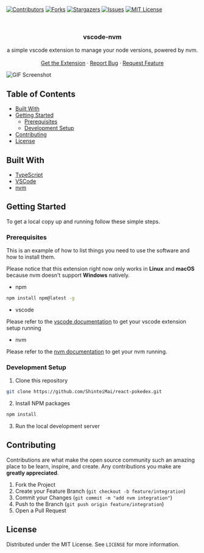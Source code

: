 <!--
*** Thanks for checking out this README Template. If you have a suggestion that would
*** make this better, please fork the repo and create a pull request or simply open
*** an issue with the tag "enhancement".
*** Thanks again! Now go create something AMAZING! :D
***
***
***
*** To avoid retyping too much info. Do a search and replace for the following:
*** github_username, repo_name, twitter_handle, email
-->

<!-- PROJECT SHIELDS -->
<!--
*** I'm using markdown "reference style" links for readability.
*** Reference links are enclosed in brackets [ ] instead of parentheses ( ).
*** See the bottom of this document for the declaration of the reference variables
*** for contributors-url, forks-url, etc. This is an optional, concise syntax you may use.
*** https://www.markdownguide.org/basic-syntax/#reference-style-links
-->

[![Contributors][contributors-shield]][contributors-url]
[![Forks][forks-shield]][forks-url]
[![Stargazers][stars-shield]][stars-url]
[![Issues][issues-shield]][issues-url]
[![MIT License][license-shield]][license-url]

<!-- PROJECT LOGO -->

<br />
<p align="center">

  <h3 align="center">
vscode-nvm
  </h3>

  <p align="center">
  a simple vscode extension to manage your node versions, powered by nvm. 
    <br />
    <br />
    <a href="https://marketplace.visualstudio.com/items?itemName=stevenhansel.vscode-nvm">Get the Extension</a>
    ·
    <a href="https://github.com/ShinteiMai/vscode-nvm/issues">Report Bug</a>
    ·
    <a href="https://github.com/ShinteiMai/vscode-nvm/issues">Request Feature</a>
  </p>
</p>

![GIF Screenshot](https://github.com/ShinteiMai/vscode-nvm/blob/master/images/screenshot.gif)

<!-- TABLE OF CONTENTS -->

## Table of Contents

- [Built With](#built-with)
- [Getting Started](#getting-started)
  - [Prerequisites](#prerequisites)
  - [Development Setup](#installation)
- [Contributing](#contributing)
- [License](#license)

<!-- ABOUT THE PROJECT -->

## Built With

- [TypeScript](https://www.typescriptlang.org/)
- [VSCode](https://github.com/ShinteiMai/vscode-nvm)
- [nvm](https://github.com/nvm-sh/nvm)

<!-- GETTING STARTED -->

## Getting Started

To get a local copy up and running follow these simple steps.

### Prerequisites

This is an example of how to list things you need to use the software and how to install them.

Please notice that this extension right now only works in **Linux** and **macOS** because nvm doesn't support **Windows** natively.

- npm

```sh
npm install npm@latest -g
```

- vscode

Please refer to the [vscode documentation](https://code.visualstudio.com/api/get-started/your-first-extension) to get your vscode extension setup running

- nvm

Please refer to the  [nvm documentation](https://github.com/nvm-sh/nvm) to get your nvm running.


### Development Setup

1. Clone this repository

```sh
git clone https://github.com/ShinteiMai/react-pokedex.git
```

2. Install NPM packages

```sh
npm install
```

3. Run the local development server

<!-- CONTRIBUTING -->

## Contributing

Contributions are what make the open source community such an amazing place to be learn, inspire, and create. Any contributions you make are **greatly appreciated**.

1. Fork the Project
2. Create your Feature Branch (`git checkout -b feature/integration`)
3. Commit your Changes (`git commit -m "add nvm integration"`)
4. Push to the Branch (`git push origin feature/integration`)
5. Open a Pull Request

<!-- LICENSE -->

## License

Distributed under the MIT License. See `LICENSE` for more information.

<!-- MARKDOWN LINKS & IMAGES -->
<!-- https://www.markdownguide.org/basic-syntax/#reference-style-links -->

[contributors-shield]: https://img.shields.io/github/contributors/shinteimai/vscode-nvm.svg?style=flat-square
[contributors-url]: https://github.com/shinteimai/vscode-nvm/graphs/contributors
[forks-shield]: https://img.shields.io/github/forks/shinteimai/vscode-nvm.svg?style=flat-square
[forks-url]: https://github.com/shinteimai/vscode-nvm/network/members
[stars-shield]: https://img.shields.io/github/stars/shinteimai/vscode-nvm.svg?style=flat-square
[stars-url]: https://github.com/shinteimai/vscode-nvm/stargazers
[issues-shield]: https://img.shields.io/github/issues/shinteimai/vscode-nvm.svg?style=flat-square
[issues-url]: https://github.com/shinteimai/vscode-nvm/issues
[license-shield]: https://img.shields.io/github/license/shinteimai/vscode-nvm.svg?style=flat-square
[license-url]: https://github.com/shinteimai/vscode-nvm/blob/master/LICENSE
